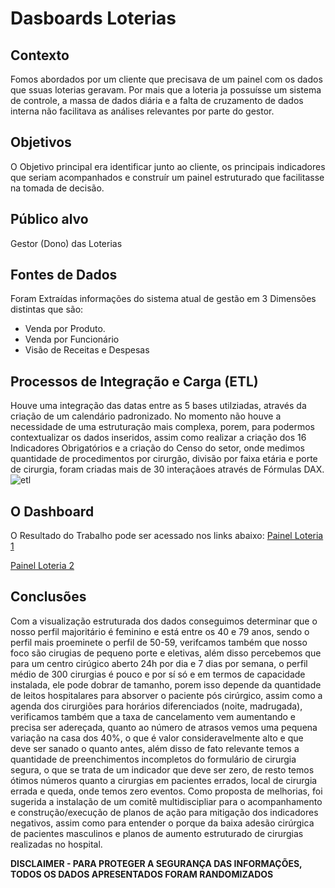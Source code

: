 # Dasboards Loterias

## Contexto
Fomos abordados por um cliente que precisava de um painel com os dados que ssuas loterias geravam. Por mais que a loteria ja possuísse um sistema de controle, a massa de dados diária e a falta de cruzamento de dados interna não facilitava as análises relevantes por parte do gestor.

## Objetivos
O Objetivo principal era identificar junto ao cliente, os principais indicadores que seriam acompanhados e construír um painel estruturado que facilitasse na tomada de decisão.

## Público alvo
Gestor (Dono) das Loterias

## Fontes de Dados
Foram Extraídas informações do sistema atual de gestão em 3 Dimensões distintas que são:
* Venda por Produto.
* Venda por Funcionário
* Visão de Receitas e Despesas

## Processos de Integração e Carga (ETL)
Houve uma integração das datas entre as 5 bases utilziadas, através da criação de um calendário padronizado. No momento não houve a necessidade de uma estruturação mais complexa, porem, para podermos contextualizar os dados inseridos, assim como realizar a criação dos 16 Indicadores Obrigatórios e a criação do Censo do setor, onde medimos quantidade de procedimentos por cirurgão, divisão por faixa etária e porte de cirurgia, foram criadas mais de 30 interaçãoes através de Fórmulas DAX.
![etl](https://github.com/chscharth/Analise_de_Dados_Loteria/assets/85425294/5d9d7f43-c5fb-493d-af25-d5f8f44fa720)

## O Dashboard
O Resultado do Trabalho pode ser acessado nos links abaixo:
[Painel Loteria 1](https://app.powerbi.com/view?r=eyJrIjoiZTk3ZGZlNGQtZGQwMS00NWNiLTg2ODgtZWRiOTVkY2FhOGI2IiwidCI6ImVlODdkOWJlLTRiZDMtNDYzOC04MWIzLTE1OGU0ZjIxNDczYSJ9)

[Painel Loteria 2](https://app.powerbi.com/view?r=eyJrIjoiMDhhY2YzYzktYjIzNS00ZWUyLTllOWMtNTA5NGM3ZjJjN2Q2IiwidCI6ImVlODdkOWJlLTRiZDMtNDYzOC04MWIzLTE1OGU0ZjIxNDczYSJ9)

## Conclusões
Com a visualização estruturada dos dados conseguimos determinar que o nosso perfil majoritário é feminino e está entre os 40 e 79 anos, sendo o perfil mais proeminete o perfil de 50-59, verifcamos também que nosso foco são cirugias de pequeno porte e eletivas, além disso percebemos que para um centro cirúgico aberto 24h por dia e 7 dias por semana, o perfil médio de 300 cirurgias é pouco e por sí só e em termos de capacidade instalada, ele pode dobrar de tamanho, porem isso depende da quantidade de leitos hospitalares para absorver o paciente pós cirúrgico, assim como a agenda dos cirurgiões para horários diferenciados (noite, madrugada), verificamos também que a taxa de cancelamento vem aumentando e precisa ser adereçada, quanto ao número de atrasos vemos uma pequena variação na casa dos 40%, o que é valor consideravelmente alto e que deve ser sanado o quanto antes, além disso de fato relevante temos a quantidade de preenchimentos incompletos do formulário de cirurgia segura, o que se trata de um indicador que deve ser zero, de resto temos ótimos números quanto a cirurgias em pacientes errados, local de cirurgia errada e queda, onde temos zero eventos. 
Como proposta de melhorias, foi sugerida a instalação de um comitê multidiscipliar para o acompanhamento e construção/execução de planos de ação para mitigação dos indicadores negativos, assim como para entender o porque da baixa adesão cirúrgica de pacientes masculinos e planos de aumento estruturado de cirurgias realizadas no hospital. 

**DISCLAIMER - PARA PROTEGER A SEGURANÇA DAS INFORMAÇÕES, TODOS OS DADOS APRESENTADOS FORAM RANDOMIZADOS**
